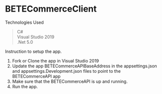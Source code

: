 # BETECommerceClient

Technologies Used </br>
>C# </br>
>Visual Studio 2019 </br>
>.Net 5.0 </br>

Instruction to setup the app. </br>
1. Fork or Clone the app in Visual Studio 2019</br>
2. Update the app BETECommerceAPIBaseAddress in the appsettings.json and appsettings.Development.json files to point to the BETECommerceAPI app</br>
3. Make sure that the BETECommerceAPI is up and running.
4. Run the app.</br></br>
